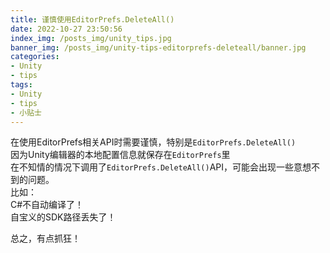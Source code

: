 ```yaml
---
title: 谨慎使用EditorPrefs.DeleteAll()
date: 2022-10-27 23:50:56
index_img: /posts_img/unity_tips.jpg
banner_img: /posts_img/unity-tips-editorprefs-deleteall/banner.jpg
categories:
- Unity
- tips
tags: 
- Unity
- tips
- 小贴士 
---
```


在使用EditorPrefs相关API时需要谨慎，特别是`EditorPrefs.DeleteAll()`<br>
因为Unity编辑器的本地配置信息就保存在`EditorPrefs`里<br>
在不知情的情况下调用了`EditorPrefs.DeleteAll()`API，可能会出现一些意想不到的问题。<br>
比如：<br>
C#不自动编译了！<br>
自宝义的SDK路径丢失了！<br>

总之，有点抓狂！<br>
